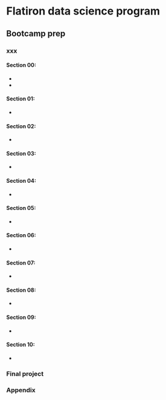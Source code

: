 # Flatiron data science program


## Bootcamp prep

### xxx

#### Section 00: 

- []()
- []()

#### Section 01: 

- []()

#### Section 02: 

- []()

#### Section 03: 

- []()

#### Section 04: 

- []()

#### Section 05: 

- []()

#### Section 06: 

- []()

#### Section 07: 

- []()

#### Section 08:

- []()

#### Section 09: 

- []()

#### Section 10:

- []()

### Final project

### Appendix